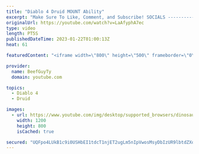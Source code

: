 ```yaml
---
title: "Diablo 4 Druid MOUNT Ability"
excerpt: "Make Sure To Like, Comment, and Subscribe! SOCIALS ---------------------------------------------- Join Our ..."
originalUrl: https://youtube.com/watch?v=LaAfyphA7ec
type: video
length: PT5S
publishedDateTime: 2023-01-22T01:00:13Z
heat: 61

featuredContent: "<iframe width=\"800\" height=\"500\" frameborder=\"0\" src=\"https://www.youtube.com/embed/LaAfyphA7ec\" allow=\"accelerometer; autoplay; encrypted-media; gyroscope; picture-in-picture\" allowfullscreen></iframe>"

provider:
  name: BeefGuyTy
  domain: youtube.com

topics:
  - Diablo 4
  - Druid

images:
  - url: https://www.youtube.com/img/desktop/supported_browsers/dinosaur.png
    width: 1200
    height: 800
    isCached: true

secured: "UQFpo4LUkB1c9i0USHbEI1tdcT1njET2ugLm5nIpVwosMsyDbIzUR9lbtdZXo4LdEUtzinqvmBHxVlabLjz+r11zYwpMHLAnk1Rmth8gTusGxUxJJBmCMyfNOSck0/Ctvmn2rgdLkf0kOn4rIQpoC8K2j3WKj1vITOCokzpVppb9s8EOMamlbMJoHWpuMdFP0T0KFJkoPILjx5ShiKS1NtNNUKTrJP4B742QOCdMcUnJfqVIp51OgFo9Ykmpu9lAZYQ5BLhKzWLKwT877a/wJ0Bbbe992d8L87+mFR8+rbBKqT/20QquIYy0WcSFaOZTzLPVdu3BRZu8t59iIarVHyCrzsMyWwhVlB1BteIRI4lqzGBemkGCQ+Cc5T0YZPEF/EPuKDpXPCPNvllbS8EWTw==;KLzNCzUU3f6+Jje/Fox2uw=="
---
```



